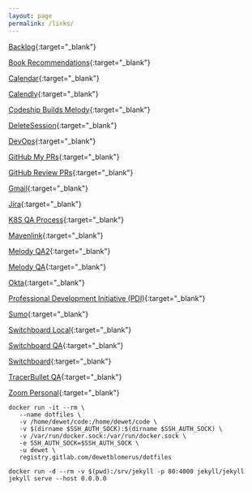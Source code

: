 ```yaml
---
layout: page
permalink: /links/
---
```


[Backlog](https://salesloft.atlassian.net/secure/RapidBoard.jspa?rapidView=3&projectKey=SL&view=planning.nodetail&quickFilter=83){:target="\_blank"}

[Book Recommendations](https://trello.com/b/7ewcVqv3/cultue-of-learning){:target="\_blank"}

[Calendar](https://calendar.google.com/calendar/render?pli=1#main_7){:target="\_blank"}

[Calendly](https://calendly.com/dewet/30min){:target="\_blank"}

[Codeship Builds Melody](https://app.codeship.com/projects/19477){:target="\_blank"}

[DeleteSession](chrome://settings/content/cookies){:target="\_blank"}

[DevOps](http://devops.salesloft.com/){:target="\_blank"}

[GitHub My PRs](https://github.com/pulls?utf8=%E2%9C%93&q=is%3Aopen+is%3Apr+author%3Adewetblomerus){:target="\_blank"}

[GitHub Review PRs](https://github.com/pulls?utf8=%E2%9C%93&q=is%3Aopen+is%3Apr+is%3Aprivate+label%3A%22ready+for+review%22+review%3Arequired){:target="\_blank"}

[Gmail](https://gmail.com){:target="\_blank"}

[Jira](https://salesloft.atlassian.net/secure/RapidBoard.jspa?rapidView=70){:target="\_blank"}

[K8S QA Process](https://salesloft.atlassian.net/wiki/spaces/DEVOPS/pages/82378753/Kubernetes+QA+FAQ){:target="\_blank"}

[Mavenlink](https://salesloft.mavenlink.com/projects){:target="\_blank"}

[Melody QA2](https://accounts2.qasalesloft.com/sign_in){:target="\_blank"}

[Melody QA](https://accounts.qasalesloft.com/sign_in){:target="\_blank"}

[Okta](https://salesloft.okta.com/app/UserHome){:target="\_blank"}

[Professional Development Initiative (PDI)](https://docs.google.com/a/salesloft.com/forms/d/e/1FAIpQLSdgZzTPwA2CejT0XLt1WVjtd0InwZ7WG705UjtEb2CER-U56Q/viewform){:target="\_blank"}

[Sumo](https://service.us2.sumologic.com/ui/bento.html#/workspace/default/search/view/600d6994_a887_6d39_3254_8ea35ee5bde5){:target="\_blank"}

[Switchboard Local](https://localhost.salesloft.com:8989){:target="\_blank"}

[Switchboard QA](https://switchboard.qasalesloft.com){:target="\_blank"}

[Switchboard](https://switchboard.salesloft.com){:target="\_blank"}

[TracerBullet QA](https://tracer-bullet.qasalesloft.com/){:target="\_blank"}

[Zoom Personal](https://salesloft.zoom.us/my/dewetb){:target="\_blank"}

```
docker run -it --rm \
   --name dotfiles \
   -v /home/dewet/code:/home/dewet/code \
   -v $(dirname $SSH_AUTH_SOCK):$(dirname $SSH_AUTH_SOCK) \
   -v /var/run/docker.sock:/var/run/docker.sock \
   -e SSH_AUTH_SOCK=$SSH_AUTH_SOCK \
   -u dewet \
   registry.gitlab.com/dewetblomerus/dotfiles
```

`docker run -d --rm -v $(pwd):/srv/jekyll -p 80:4000 jekyll/jekyll jekyll serve --host 0.0.0.0`
